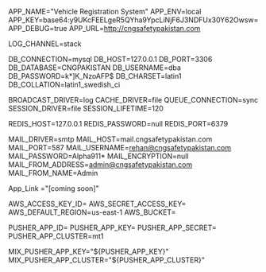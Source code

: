 APP_NAME="Vehicle Registration System"
APP_ENV=local
APP_KEY=base64:y9UKcFEELgeR5QYha9YpcLiNjF6J3NDFUx30Y62Owsw=
APP_DEBUG=true
APP_URL=http://cngsafetypakistan.com

LOG_CHANNEL=stack

DB_CONNECTION=mysql
DB_HOST=127.0.0.1
DB_PORT=3306
DB_DATABASE=CNGPAKISTAN
DB_USERNAME=dba
DB_PASSWORD=k*]K_NzoAFP$
DB_CHARSET=latin1
DB_COLLATION=latin1_swedish_ci

BROADCAST_DRIVER=log
CACHE_DRIVER=file
QUEUE_CONNECTION=sync
SESSION_DRIVER=file
SESSION_LIFETIME=120

REDIS_HOST=127.0.0.1
REDIS_PASSWORD=null
REDIS_PORT=6379

MAIL_DRIVER=smtp
MAIL_HOST=mail.cngsafetypakistan.com
MAIL_PORT=587
MAIL_USERNAME=rehan@cngsafetypakistan.com
MAIL_PASSWORD=Alpha911*
MAIL_ENCRYPTION=null
MAIL_FROM_ADDRESS=admin@cngsafetypakistan.com
MAIL_FROM_NAME=Admin

App_Link ="[coming soon]"

AWS_ACCESS_KEY_ID=
AWS_SECRET_ACCESS_KEY=
AWS_DEFAULT_REGION=us-east-1
AWS_BUCKET=

PUSHER_APP_ID=
PUSHER_APP_KEY=
PUSHER_APP_SECRET=
PUSHER_APP_CLUSTER=mt1

MIX_PUSHER_APP_KEY="${PUSHER_APP_KEY}"
MIX_PUSHER_APP_CLUSTER="${PUSHER_APP_CLUSTER}"
